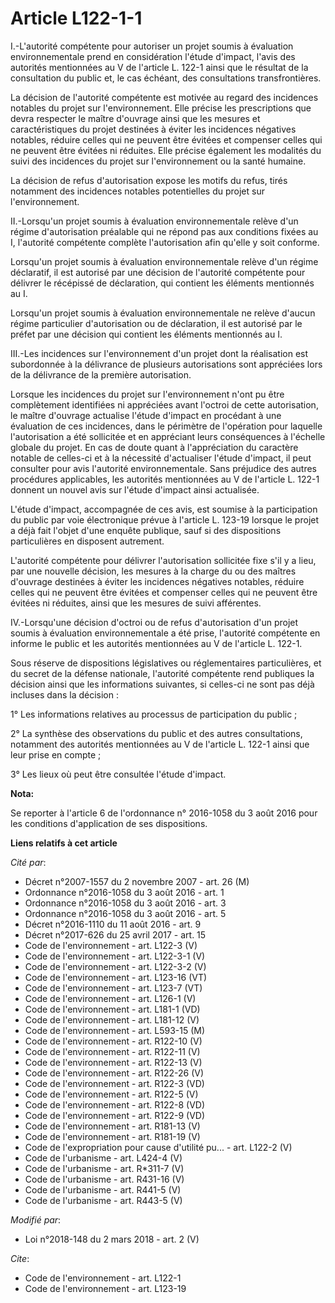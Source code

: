 # Article L122-1-1

I.-L'autorité compétente pour autoriser un projet soumis à évaluation environnementale prend en considération l'étude
d'impact, l'avis des autorités mentionnées au V de l'article L. 122-1 ainsi que le résultat de la consultation du public et,
le cas échéant, des consultations transfrontières.

La décision de l'autorité compétente est motivée au regard des incidences notables du projet sur l'environnement. Elle
précise les prescriptions que devra respecter le maître d'ouvrage ainsi que les mesures et caractéristiques du projet
destinées à éviter les incidences négatives notables, réduire celles qui ne peuvent être évitées et compenser celles qui ne
peuvent être évitées ni réduites. Elle précise également les modalités du suivi des incidences du projet sur l'environnement
ou la santé humaine.

La décision de refus d'autorisation expose les motifs du refus, tirés notamment des incidences notables potentielles du
projet sur l'environnement.

II.-Lorsqu'un projet soumis à évaluation environnementale relève d'un régime d'autorisation préalable qui ne répond pas aux
conditions fixées au I, l'autorité compétente complète l'autorisation afin qu'elle y soit conforme.

Lorsqu'un projet soumis à évaluation environnementale relève d'un régime déclaratif, il est autorisé par une décision de
l'autorité compétente pour délivrer le récépissé de déclaration, qui contient les éléments mentionnés au I.

Lorsqu'un projet soumis à évaluation environnementale ne relève d'aucun régime particulier d'autorisation ou de déclaration,
il est autorisé par le préfet par une décision qui contient les éléments mentionnés au I.

III.-Les incidences sur l'environnement d'un projet dont la réalisation est subordonnée à la délivrance de plusieurs
autorisations sont appréciées lors de la délivrance de la première autorisation.

Lorsque les incidences du projet sur l'environnement n'ont pu être complètement identifiées ni appréciées avant l'octroi de
cette autorisation, le maître d'ouvrage actualise l'étude d'impact en procédant à une évaluation de ces incidences, dans le
périmètre de l'opération pour laquelle l'autorisation a été sollicitée et en appréciant leurs conséquences à l'échelle
globale du projet. En cas de doute quant à l'appréciation du caractère notable de celles-ci et à la nécessité d'actualiser
l'étude d'impact, il peut consulter pour avis l'autorité environnementale. Sans préjudice des autres procédures applicables,
les autorités mentionnées au V de l'article L. 122-1 donnent un nouvel avis sur l'étude d'impact ainsi actualisée.

L'étude d'impact, accompagnée de ces avis, est soumise à la participation du public par voie électronique prévue à l'article
L. 123-19 lorsque le projet a déjà fait l'objet d'une enquête publique, sauf si des dispositions particulières en disposent
autrement.

L'autorité compétente pour délivrer l'autorisation sollicitée fixe s'il y a lieu, par une nouvelle décision, les mesures à la
charge du ou des maîtres d'ouvrage destinées à éviter les incidences négatives notables, réduire celles qui ne peuvent être
évitées et compenser celles qui ne peuvent être évitées ni réduites, ainsi que les mesures de suivi afférentes.

IV.-Lorsqu'une décision d'octroi ou de refus d'autorisation d'un projet soumis à évaluation environnementale a été prise,
l'autorité compétente en informe le public et les autorités mentionnées au V de l'article L. 122-1.

Sous réserve de dispositions législatives ou réglementaires particulières, et du secret de la défense nationale, l'autorité
compétente rend publiques la décision ainsi que les informations suivantes, si celles-ci ne sont pas déjà incluses dans la
décision : 

1° Les informations relatives au processus de participation du public ;

2° La synthèse des observations du public et des autres consultations, notamment des autorités mentionnées au V de l'article
L. 122-1 ainsi que leur prise en compte ;

3° Les lieux où peut être consultée l'étude d'impact.

**Nota:**

Se reporter à l'article 6 de l'ordonnance n° 2016-1058 du 3 août 2016 pour les conditions d'application de ses dispositions.

**Liens relatifs à cet article**

_Cité par_:

  - Décret n°2007-1557 du 2 novembre 2007 - art. 26 (M)
  - Ordonnance n°2016-1058 du 3 août 2016 - art. 1
  - Ordonnance n°2016-1058 du 3 août 2016 - art. 3
  - Ordonnance n°2016-1058 du 3 août 2016 - art. 5
  - Décret n°2016-1110 du 11 août 2016 - art. 9
  - Décret n°2017-626 du 25 avril 2017 - art. 15
  - Code de l'environnement - art. L122-3 (V)
  - Code de l'environnement - art. L122-3-1 (V)
  - Code de l'environnement - art. L122-3-2 (V)
  - Code de l'environnement - art. L123-16 (VT)
  - Code de l'environnement - art. L123-7 (VT)
  - Code de l'environnement - art. L126-1 (V)
  - Code de l'environnement - art. L181-1 (VD)
  - Code de l'environnement - art. L181-12 (V)
  - Code de l'environnement - art. L593-15 (M)
  - Code de l'environnement - art. R122-10 (V)
  - Code de l'environnement - art. R122-11 (V)
  - Code de l'environnement - art. R122-13 (V)
  - Code de l'environnement - art. R122-26 (V)
  - Code de l'environnement - art. R122-3 (VD)
  - Code de l'environnement - art. R122-5 (V)
  - Code de l'environnement - art. R122-8 (VD)
  - Code de l'environnement - art. R122-9 (VD)
  - Code de l'environnement - art. R181-13 (V)
  - Code de l'environnement - art. R181-19 (V)
  - Code de l'expropriation pour cause d'utilité pu... - art. L122-2 (V)
  - Code de l'urbanisme - art. L424-4 (V)
  - Code de l'urbanisme - art. R*311-7 (V)
  - Code de l'urbanisme - art. R431-16 (V)
  - Code de l'urbanisme - art. R441-5 (V)
  - Code de l'urbanisme - art. R443-5 (V)

_Modifié par_:

  - Loi n°2018-148 du 2 mars 2018 - art. 2 (V)

_Cite_:

  - Code de l'environnement - art. L122-1
  - Code de l'environnement - art. L123-19
